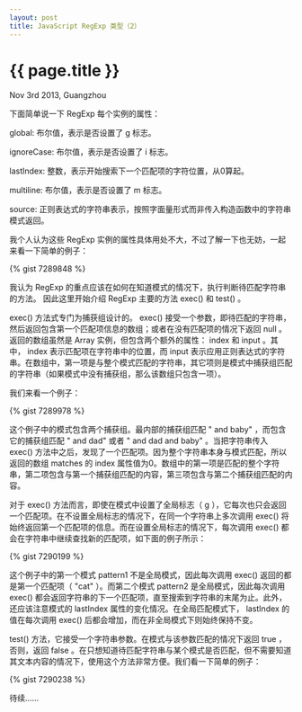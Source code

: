 ```yaml
---
layout: post
title: JavaScript RegExp 类型（2）
---
```


{{ page.title }}
===================

<p class="meta">Nov 3rd 2013, Guangzhou</p>

下面简单说一下 RegExp 每个实例的属性：
<!-- more -->

global: 布尔值，表示是否设置了 g 标志。

ignoreCase: 布尔值，表示是否设置了 i 标志。

lastIndex: 整数，表示开始搜索下一个匹配项的字符位置，从0算起。

multiline: 布尔值，表示是否设置了 m 标志。

source: 正则表达式的字符串表示，按照字面量形式而非传入构造函数中的字符串模式返回。

我个人认为这些 RegExp 实例的属性具体用处不大，不过了解一下也无妨，一起来看一下简单的例子：

{% gist 7289848 %}

我认为 RegExp 的重点应该在如何在知道模式的情况下，执行判断待匹配字符串的方法。
因此这里开始介绍 RegExp 主要的方法 exec() 和 test() 。

exec() 方法式专门为捕获组设计的。 exec() 接受一个参数，即待匹配的字符串，然后返回包含第一个匹配项信息的数组；或者在没有匹配项的情况下返回 null 。返回的数组虽然是 Array 实例，但包含两个额外的属性： index 和 input 。其中， index 表示匹配项在字符串中的位置，而 input 表示应用正则表达式的字符串。在数组中，第一项是与整个模式匹配的字符串，其它项则是模式中捕获组匹配的字符串（如果模式中没有捕获组，那么该数组只包含一项）。

我们来看一个例子：

{% gist 7289978 %}

这个例子中的模式包含两个捕获组。最内部的捕获组匹配 " and baby" ，而包含它的捕获组匹配 " and dad" 或者 " and dad and baby" 。当把字符串传入 exec() 方法中之后，发现了一个匹配项。因为整个字符串本身与模式匹配，所以返回的数组 matches 的 index 属性值为0。数组中的第一项是匹配的整个字符串，第二项包含与第一个捕获组匹配的内容，第三项包含与第二个捕获组匹配的内容。

对于 exec() 方法而言，即使在模式中设置了全局标志（ g ），它每次也只会返回一个匹配项。在不设置全局标志的情况下，在同一个字符串上多次调用 exec() 将始终返回第一个匹配项的信息。而在设置全局标志的情况下，每次调用 exec() 都会在字符串中继续查找新的匹配项，如下面的例子所示：

{% gist 7290199 %}

这个例子中的第一个模式 pattern1 不是全局模式，因此每次调用 exec() 返回的都是第一个匹配项（ "cat" ）。而第二个模式 pattern2 是全局模式，因此每次调用 exec() 都会返回字符串的下一个匹配项，直至搜索到字符串的末尾为止。此外，还应该注意模式的 lastIndex 属性的变化情况。在全局匹配模式下， lastIndex 的值在每次调用 exec() 后都会增加，而在非全局模式下则始终保持不变。

test() 方法，它接受一个字符串参数。在模式与该参数匹配的情况下返回 true ，否则，返回 false 。在只想知道待匹配字符串与某个模式是否匹配，但不需要知道其文本内容的情况下，使用这个方法非常方便。我们看一下简单的例子：

{% gist 7290238 %}

待续……
